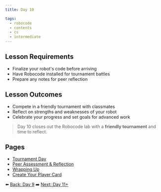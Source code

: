 ```yaml
---
title: Day 10

tags:
  - robocode
  - contents
  - cs
  - intermediate
---
```


## Lesson Requirements

* Finalize your robot's code before arriving
* Have Robocode installed for tournament battles
* Prepare any notes for peer reflection

## Lesson Outcomes

* Compete in a friendly tournament with classmates
* Reflect on strengths and weaknesses of your robot
* Celebrate your progress and set goals for advanced work

> Day 10 closes out the Robocode lab with a **friendly tournament** and time to reflect.

## Pages
- [Tournament Day](/robocode/Day-10/00_tournament_overview)
- [Peer Assessment & Reflection](/robocode/Day-10/01_peer_reflection)
- [Wrapping Up](/robocode/Day-10/02_wrap_up)
- [Create Your Player Card](/robocode/Day-10/03_player_card)

⬅️ [Back: Day 9](/robocode/Day-9/index)
➡️ [Next: Day 11+](/robocode/Day-11+/index)
